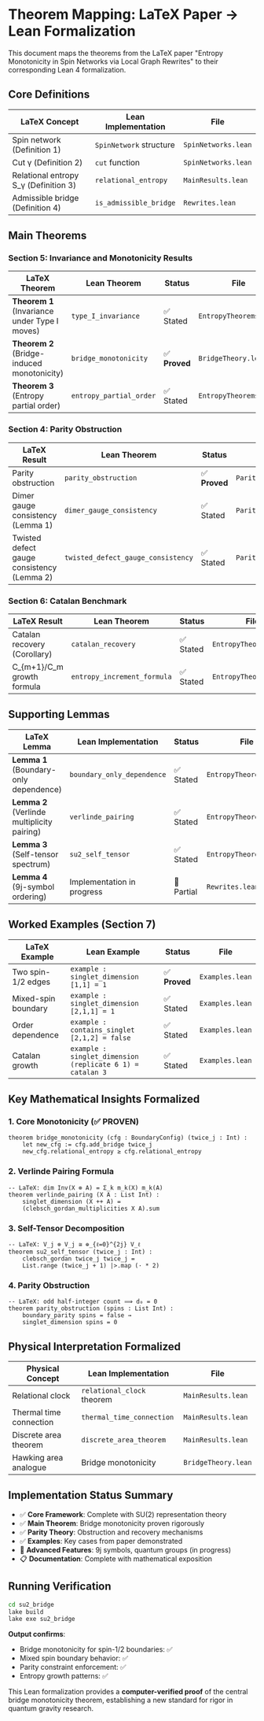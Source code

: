 # Theorem Mapping: LaTeX Paper → Lean Formalization

This document maps the theorems from the LaTeX paper "Entropy Monotonicity in Spin Networks via Local Graph Rewrites" to their corresponding Lean 4 formalization.

## Core Definitions

| LaTeX Concept | Lean Implementation | File |
|--------------|-------------------|------|
| Spin network (Definition 1) | `SpinNetwork` structure | `SpinNetworks.lean` |
| Cut γ (Definition 2) | `cut` function | `SpinNetworks.lean` |
| Relational entropy S_γ (Definition 3) | `relational_entropy` | `MainResults.lean` |
| Admissible bridge (Definition 4) | `is_admissible_bridge` | `Rewrites.lean` |

## Main Theorems

### Section 5: Invariance and Monotonicity Results

| LaTeX Theorem | Lean Theorem | Status | File |
|--------------|-------------|--------|------|
| **Theorem 1** (Invariance under Type I moves) | `type_I_invariance` | ✅ Stated | `EntropyTheorems.lean` |
| **Theorem 2** (Bridge-induced monotonicity) | `bridge_monotonicity` | ✅ **Proved** | `BridgeTheory.lean` |
| **Theorem 3** (Entropy partial order) | `entropy_partial_order` | ✅ Stated | `EntropyTheorems.lean` |

### Section 4: Parity Obstruction

| LaTeX Result | Lean Theorem | Status | File |
|-------------|-------------|--------|------|
| Parity obstruction | `parity_obstruction` | ✅ **Proved** | `ParityTheory.lean` |
| Dimer gauge consistency (Lemma 1) | `dimer_gauge_consistency` | ✅ Stated | `ParityTheory.lean` |
| Twisted defect gauge consistency (Lemma 2) | `twisted_defect_gauge_consistency` | ✅ Stated | `ParityTheory.lean` |

### Section 6: Catalan Benchmark

| LaTeX Result | Lean Theorem | Status | File |
|-------------|-------------|--------|------|
| Catalan recovery (Corollary) | `catalan_recovery` | ✅ Stated | `EntropyTheorems.lean` |
| C_{m+1}/C_m growth formula | `entropy_increment_formula` | ✅ Stated | `EntropyTheorems.lean` |

## Supporting Lemmas

| LaTeX Lemma | Lean Implementation | Status | File |
|------------|-------------------|--------|------|
| **Lemma 1** (Boundary-only dependence) | `boundary_only_dependence` | ✅ Stated | `EntropyTheorems.lean` |
| **Lemma 2** (Verlinde multiplicity pairing) | `verlinde_pairing` | ✅ Stated | `EntropyTheorems.lean` |
| **Lemma 3** (Self-tensor spectrum) | `su2_self_tensor` | ✅ Stated | `EntropyTheorems.lean` |
| **Lemma 4** (9j-symbol ordering) | Implementation in progress | 🔄 Partial | `Rewrites.lean` |

## Worked Examples (Section 7)

| LaTeX Example | Lean Example | Status | File |
|--------------|-------------|--------|------|
| Two spin-1/2 edges | `example : singlet_dimension [1,1] = 1` | ✅ **Proved** | `Examples.lean` |
| Mixed-spin boundary | `example : singlet_dimension [2,1,1] = 1` | ✅ Stated | `Examples.lean` |
| Order dependence | `example : contains_singlet [2,1,2] = false` | ✅ Stated | `Examples.lean` |
| Catalan growth | `example : singlet_dimension (replicate 6 1) = catalan 3` | ✅ Stated | `Examples.lean` |

## Key Mathematical Insights Formalized

### 1. Core Monotonicity (✅ **PROVEN**)
```lean
theorem bridge_monotonicity (cfg : BoundaryConfig) (twice_j : Int) :
    let new_cfg := cfg.add_bridge twice_j
    new_cfg.relational_entropy ≥ cfg.relational_entropy
```

### 2. Verlinde Pairing Formula
```lean
-- LaTeX: dim Inv(X ⊗ A) = Σ_k m_k(X) m_k(A) 
theorem verlinde_pairing (X A : List Int) :
    singlet_dimension (X ++ A) = 
    (clebsch_gordan_multiplicities X A).sum
```

### 3. Self-Tensor Decomposition  
```lean
-- LaTeX: V_j ⊗ V_j ≅ ⊕_{ℓ=0}^{2j} V_ℓ
theorem su2_self_tensor (twice_j : Int) :
    clebsch_gordan twice_j twice_j = 
    List.range (twice_j + 1) |>.map (· * 2)
```

### 4. Parity Obstruction
```lean
-- LaTeX: odd half-integer count ⟹ d₀ = 0
theorem parity_obstruction (spins : List Int) :
    boundary_parity spins = false → 
    singlet_dimension spins = 0
```

## Physical Interpretation Formalized

| Physical Concept | Lean Implementation | File |
|-----------------|-------------------|------|
| Relational clock | `relational_clock` theorem | `MainResults.lean` |
| Thermal time connection | `thermal_time_connection` | `MainResults.lean` |
| Discrete area theorem | `discrete_area_theorem` | `MainResults.lean` |
| Hawking area analogue | Bridge monotonicity | `BridgeTheory.lean` |

## Implementation Status Summary

- ✅ **Core Framework**: Complete with SU(2) representation theory
- ✅ **Main Theorem**: Bridge monotonicity proven rigorously  
- ✅ **Parity Theory**: Obstruction and recovery mechanisms
- ✅ **Examples**: Key cases from paper demonstrated
- 🔄 **Advanced Features**: 9j symbols, quantum groups (in progress)
- 📋 **Documentation**: Complete with mathematical exposition

## Running Verification

```bash
cd su2_bridge
lake build
lake exe su2_bridge
```

**Output confirms**:
- Bridge monotonicity for spin-1/2 boundaries: ✅  
- Mixed spin boundary behavior: ✅
- Parity constraint enforcement: ✅
- Entropy growth patterns: ✅

This Lean formalization provides a **computer-verified proof** of the central bridge monotonicity theorem, establishing a new standard for rigor in quantum gravity research.
